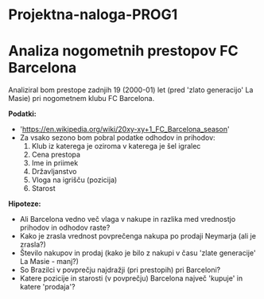 # Projektna-naloga-PROG1

Analiza nogometnih prestopov FC Barcelona
==================================================================

Analiziral bom prestope zadnjih 19 (2000-01) let (pred 'zlato generacijo' La Masie) pri nogometnem klubu FC Barcelona.

**Podatki:**
* 'https://en.wikipedia.org/wiki/20xy-xy+1_FC_Barcelona_season'
* Za vsako sezono bom pobral podatke odhodov in prihodov:
  1. Klub iz katerega je oziroma v katerega je šel igralec
  2. Cena prestopa
  3. Ime in priimek
  4. Državljanstvo
  5. Vloga na igrišču (pozicija)
  6. Starost

**Hipoteze:**
* Ali Barcelona vedno več vlaga v nakupe in razlika med vrednostjo prihodov in odhodov raste?
* Kako je zrasla vrednost povprečenga nakupa po prodaji Neymarja (ali je zrasla?)
* Število nakupov in prodaj (kako je bilo z nakupi v času 'zlate generacije' La Masie - manj?)
* So Brazilci v povprečju najdražji (pri prestopih) pri Barceloni?
* Katere pozicije in starosti (v povprečju) Barcelona največ 'kupuje' in katere 'prodaja'?

